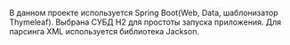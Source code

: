 
В данном проекте используется Spring Boot(Web, Data, шаблонизатор Thymeleaf).
Выбрана СУБД H2 для простоты запуска приложения.
Для парсинга XML используется библиотека Jackson.
